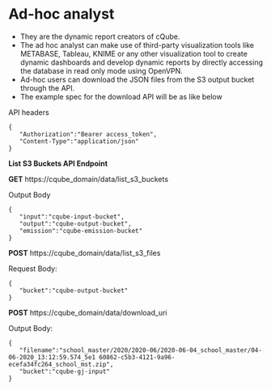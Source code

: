 # Ad-hoc analyst

* They are the dynamic report creators of cQube. 
* The ad hoc analyst can make use of third-party visualization tools like METABASE, Tableau, KNIME or any other visualization tool to create dynamic dashboards and develop dynamic reports by directly accessing the database in read only mode using OpenVPN.
* Ad-hoc users can download the JSON files from the S3 output bucket through the API.
* The example spec for the download API will be as like below

API headers 

```text
{
   "Authorization":"Bearer access_token",
   "Content-Type":"application/json"
}
```

**List S3 Buckets API Endpoint**

**GET**  https://cqube\_domain/data/list\_s3\_buckets 

Output Body

```text
{
   "input":"cqube-input-bucket",
   "output":"cqube-output-bucket",
   "emission":"cqube-emission-bucket"
}
```

**POST** https://cqube\_domain/data/list\_s3\_files 

Request Body: 

```text
{
   "bucket":"cqube-output-bucket"
}
```

**POST** https://cqube\_domain/data/download\_uri 

Output Body: 

```text
{
   "filename":"school_master/2020/2020-06/2020-06-04_school_master/04-06-2020_13:12:59.574_5e1 60862-c5b3-4121-9a96-ecefa34fc264_school_mst.zip",
   "bucket":"cqube-gj-input"
}
```

